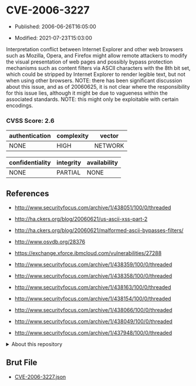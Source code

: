 # CVE-2006-3227

- Published: 2006-06-26T16:05:00

- Modified: 2021-07-23T15:03:00

Interpretation conflict between Internet Explorer and other web browsers such as Mozilla, Opera, and Firefox might allow remote attackers to modify the visual presentation of web pages and possibly bypass protection mechanisms such as content filters via ASCII characters with the 8th bit set, which could be stripped by Internet Explorer to render legible text, but not when using other browsers. NOTE: there has been significant discussion about this issue, and as of 20060625, it is not clear where the responsibility for this issue lies, although it might be due to vagueness within the associated standards.  NOTE: this might only be exploitable with certain encodings.

### CVSS Score: **2.6**

| authentication | complexity | vector |
| --- | --- | --- |
| NONE | HIGH | NETWORK |

| confidentiality | integrity | availability |
| --- | --- | --- |
| NONE | PARTIAL | NONE |

## References

* http://www.securityfocus.com/archive/1/438051/100/0/threaded

* http://ha.ckers.org/blog/20060621/us-ascii-xss-part-2

* http://ha.ckers.org/blog/20060621/malformed-ascii-bypasses-filters/

* http://www.osvdb.org/28376

* https://exchange.xforce.ibmcloud.com/vulnerabilities/27288

* http://www.securityfocus.com/archive/1/438359/100/0/threaded

* http://www.securityfocus.com/archive/1/438358/100/0/threaded

* http://www.securityfocus.com/archive/1/438163/100/0/threaded

* http://www.securityfocus.com/archive/1/438154/100/0/threaded

* http://www.securityfocus.com/archive/1/438066/100/0/threaded

* http://www.securityfocus.com/archive/1/438049/100/0/threaded

* http://www.securityfocus.com/archive/1/437948/100/0/threaded

<details>
<summary>About this repository</summary> 

  This repository is part of the project [Live Hack CVE](https://github.com/Live-Hack-CVE). Main website can be found [www.live-hack.org](https://www.live-hack.org) 
  
  Made by [Sn0wAlice](https://github.com/Sn0wAlice) for the people that care about security and need to have a feed of the latest CVEs. Hope you enjoy it, don't forget to star the repo and follow me on [Twitter](https://twitter.com/Sn0wAlice) and [Github](https://github.com/Sn0wAlice). And that is my [personnal website](https://www.alice-snow.me/)

  - [Home Page](https://github.com/Live-Hack-CVE)
  - [Framework](https://github.com/Live-Hack-CVE/cve-framework)
  - [CVE database](https://github.com/Live-Hack-CVE/full_database)
  - [Changelog](https://github.com/Live-Hack-CVE/Changelog)
</details>

## Brut File

* [CVE-2006-3227.json](https://raw.githubusercontent.com/Live-Hack-CVE/full_database/main/cves/2006/CVE-2006-3227.json)

